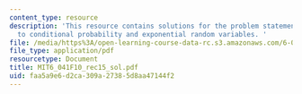 ```yaml
---
content_type: resource
description: 'This resource contains solutions for the problem statements related
  to conditional probability and exponential random variables. '
file: /media/https%3A/open-learning-course-data-rc.s3.amazonaws.com/6-041-probabilistic-systems-analysis-and-applied-probability-fall-2010/faa5a9e6d2ca309a27385d8aa47144f2_MIT6_041F10_rec15_sol.pdf
file_type: application/pdf
resourcetype: Document
title: MIT6_041F10_rec15_sol.pdf
uid: faa5a9e6-d2ca-309a-2738-5d8aa47144f2
---
```

